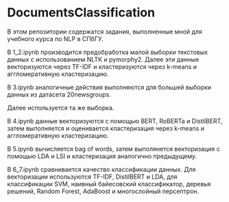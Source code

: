 # DocumentsClassification
В этом репозитории содержатся задания, выполненные мной для учебного курса по NLP в СПбГУ.

В 1_2.ipynb производится предобработка малой выборки текстовых данных с использованием NLTK и pymorphy2. Далее эти данные векторизуются через TF-IDF и кластеризуются через k-means и аггломеративную кластеризацию.

В 3.ipynb аналогичные действия выполняются для большей выборки данных из датасета 20newsgroups. 

Далее используется та же выборка.

В 4.ipynb данные векторизуются с помощью BERT, RoBERTa и DistilBERT, затем выполняется и оценивается кластеризация через k-means и аггломеративную кластеризацию.

В 5.ipynb вычисляется bag of words, затем выполянется векторизация с помощью LDA и LSI и кластеризация аналогично предыдущему.

В 6_7.ipynb сравнивается качество классификации данных. Для векторизации используются TF-IDF, DistilBERT и LDA, для классификации SVM, наивный байесовский классификатор, деревья решений, Random Forest, AdaBoost и многослойный персептрон.
